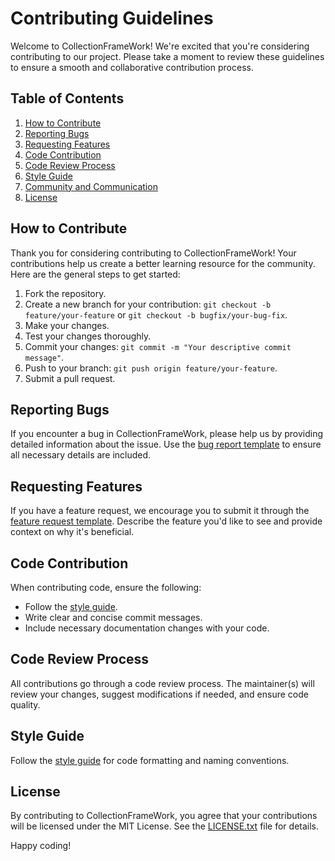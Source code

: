 # Contributing Guidelines

Welcome to CollectionFrameWork! We're excited that you're considering contributing to our project. Please take a moment to review these guidelines to ensure a smooth and collaborative contribution process.

## Table of Contents

1. [How to Contribute](#how-to-contribute)
2. [Reporting Bugs](#reporting-bugs)
3. [Requesting Features](#requesting-features)
4. [Code Contribution](#code-contribution)
5. [Code Review Process](#code-review-process)
6. [Style Guide](#style-guide)
7. [Community and Communication](#community-and-communication)
8. [License](#license)

## How to Contribute

Thank you for considering contributing to CollectionFrameWork! Your contributions help us create a better learning resource for the community. Here are the general steps to get started:

1. Fork the repository.
2. Create a new branch for your contribution: `git checkout -b feature/your-feature` or `git checkout -b bugfix/your-bug-fix`.
3. Make your changes.
4. Test your changes thoroughly.
5. Commit your changes: `git commit -m "Your descriptive commit message"`.
6. Push to your branch: `git push origin feature/your-feature`.
7. Submit a pull request.

## Reporting Bugs

If you encounter a bug in CollectionFrameWork, please help us by providing detailed information about the issue. Use the [bug report template](.github/ISSUE_TEMPLATE/bug_report.md) to ensure all necessary details are included.

## Requesting Features

If you have a feature request, we encourage you to submit it through the [feature request template](.github/ISSUE_TEMPLATE/feature_request.md). Describe the feature you'd like to see and provide context on why it's beneficial.

## Code Contribution

When contributing code, ensure the following:

- Follow the [style guide](#style-guide).
- Write clear and concise commit messages.
- Include necessary documentation changes with your code.

## Code Review Process

All contributions go through a code review process. The maintainer(s) will review your changes, suggest modifications if needed, and ensure code quality.

## Style Guide

Follow the [style guide](STYLE_GUIDE.md) for code formatting and naming conventions.

## License

By contributing to CollectionFrameWork, you agree that your contributions will be licensed under the MIT License. See the [LICENSE.txt](LICENSE.txt) file for details.

Happy coding!

